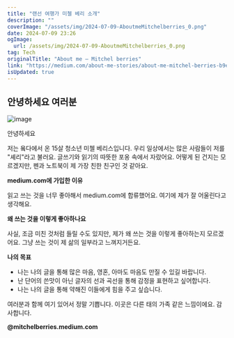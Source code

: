 ```yaml
---
title: "랜선 여행가 미첼 베리 소개"
description: ""
coverImage: "/assets/img/2024-07-09-AboutmeMitchelberries_0.png"
date: 2024-07-09 23:26
ogImage: 
  url: /assets/img/2024-07-09-AboutmeMitchelberries_0.png
tag: Tech
originalTitle: "About me — Mitchel berries"
link: "https://medium.com/about-me-stories/about-me-mitchel-berries-b9e3f76bd3be"
isUpdated: true
---
```






## 안녕하세요 여러분

![image](/assets/img/2024-07-09-AboutmeMitchelberries_0.png)

안녕하세요

저는 욬다에서 온 15살 청소년 미첼 베리스입니다. 우리 일상에서는 많은 사람들이 저를 "셰리"라고 불러요. 글쓰기와 읽기의 따뜻한 포옹 속에서 자랐어요. 어떻게 된 건지는 모르겠지만, 펜과 노트북이 제 가장 친한 친구인 것 같아요.

<div class="content-ad"></div>

**medium.com에 가입한 이유**

읽고 쓰는 것을 너무 좋아해서 medium.com에 합류했어요. 여기에 제가 잘 어울린다고 생각해요.

**왜 쓰는 것을 이렇게 좋아하나요**

사실, 조금 미친 것처럼 들릴 수도 있지만, 제가 왜 쓰는 것을 이렇게 좋아하는지 모르겠어요. 그냥 쓰는 것이 제 삶의 일부라고 느껴지거든요.

<div class="content-ad"></div>

**나의 목표**

- 나는 나의 글을 통해 많은 마음, 영혼, 아마도 마음도 만질 수 있길 바랍니다.
- 난 단어의 쓴맛이 아닌 글자의 선과 곡선을 통해 감정을 표현하고 싶어합니다.
- 나는 나의 글을 통해 약해진 이들에게 힘을 주고 싶습니다.

여러분과 함께 여기 있어서 정말 기쁩니다. 이곳은 다른 태의 가족 같은 느낌이에요. 감사합니다.

**@mitchelberries.medium.com**